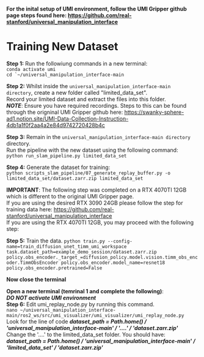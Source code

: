 **For the inital setup of UMI environment, follow the UMI Gripper github page steps found here: https://github.com/real-stanford/universal_manipulation_interface**

# Training New Dataset
**Step 1:** Run the followiung commands in a new terminal:   
```conda activate umi```   
```cd `~/universal_manipulation_interface-main```   

**Step 2:** Whilst inside the ```universal_manipulation_interface-main directory```, create a new folder called "limited_data_set".   
Record your limited dataset and extract the files into this folder.   
***NOTE***: Ensure you have required recordings. Steps to this can be found through the origninal UMI Gripper github here: https://swanky-sphere-ad1.notion.site/UMI-Data-Collection-Instruction-4db1a1f0f2aa4a2e84d9742720428b4c   

**Step 3:** Remain in the ```universal_manipulation_interface-main directory``` directory.   
Run the pipeline with the new dataset using the following command:   
```python run_slam_pipeline.py limited_data_set```   

**Step 4:** Generate the dataset for training:   
```python scripts_slam_pipeline/07_generate_replay_buffer.py -o limited_data_set/dataset.zarr.zip limited_data_set``` 

**IMPORTANT**: The following step was completed on a RTX 4070TI 12GB which is different to the original UMI Gripper page.   
If you are using the desired RTX 3090 24GB please follow the step for training data here: https://github.com/real-stanford/universal_manipulation_interface   
If you are using the RTX 4070TI 12GB, you may proceed with the following step:

**Step 5:** Train the data. 
```python train.py --config-name=train_diffusion_unet_timm_umi_workspace task.dataset_path=example_demo_session/dataset.zarr.zip policy.obs_encoder._target_=diffusion_policy.model.vision.timm_obs_encoder.TimmObsEncoder policy.obs_encoder.model_name=resnet18 policy.obs_encoder.pretrained=False```   

**Now close the terminal**   

**Open a new terminal (temrinal 1 and complete the following)**:   
***DO NOT activate UMI environment***   
**Step 6:** Edit umi_replay_node.py by running this command.   
```nano ~/universal_manipulation_interface-main/ros2_ws/src/umi_visualizer/umi_visualizer/umi_replay_node.py```   
Look for the line of code ***dataset_path = Path.home() / 'universal_manipulation_interface-main' / '....' / 'dataset.zarr.zip'***   
Change the '....' to the limited_data_set folder. You should have:   
***dataset_path = Path.home() / 'universal_manipulation_interface-main' / 'limited_data_set' / 'dataset.zarr.zip'***
